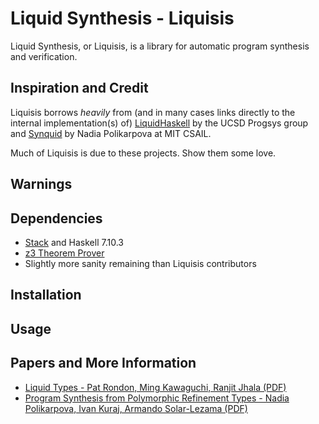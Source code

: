 # Liquid Synthesis - Liquisis

Liquid Synthesis, or Liquisis, is a library for automatic program synthesis and
verification.

## Inspiration and Credit
Liquisis borrows _heavily_ from (and in many cases links directly to the internal implementation(s) of)
[LiquidHaskell](http://goto.ucsd.edu/~rjhala/liquid/haskell/blog/about/) by the UCSD Progsys group and [Synquid](https://bitbucket.org/nadiapolikarpova/synquid) by Nadia Polikarpova at MIT CSAIL.

Much of Liquisis is due to these projects. Show them some love.

## Warnings

## Dependencies

* [Stack](https://docs.haskellstack.org/en/stable/README/) and Haskell 7.10.3
* [z3 Theorem Prover](https://github.com/Z3Prover/z3)
* Slightly more sanity remaining than Liquisis contributors

## Installation

## Usage

## Papers and More Information

* [Liquid Types - Pat Rondon, Ming Kawaguchi, Ranjit Jhala (PDF)](http://goto.ucsd.edu/~pmr/papers/rondon-liquid-types.pdf)
* [Program Synthesis from Polymorphic Refinement Types - Nadia Polikarpova, Ivan Kuraj, Armando Solar-Lezama (PDF)](http://people.csail.mit.edu/polikarn/publications/pldi16.pdf)
